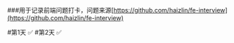 ###用于记录前端问题打卡，问题来源[https://github.com/haizlin/fe-interview](https://github.com/haizlin/fe-interview)

#第1天 ✅
#第2天 ✅